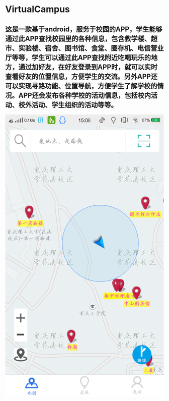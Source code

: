 # VirtualCampus

## 这是一款基于android，服务于校园的APP，学生能够通过此APP查找校园里的各种信息，包含教学楼、超市、实验楼、宿舍、图书馆、食堂、圈存机、电信营业厅等等，学生可以通过此APP查找附近吃喝玩乐的地方，通过加好友，在好友登录到APP时，就可以实时查看好友的位置信息，方便学生的交流。另外APP还可以实现寻路功能、位置导航，方便学生了解学校的情况。APP还会发布各种学校的活动信息，包括校内活动、校外活动、学生组织的活动等等。


![image{200*300}](https://github.com/ydc201211/VirtualCampus/blob/master/picture/图片1.png)

